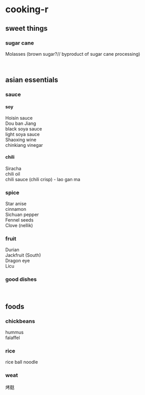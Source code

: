# cooking-r

## sweet things
### sugar cane
Molasses (brown sugar?// byproduct of sugar cane processing)         

<br>

## asian essentials 
### sauce
#### soy
Hoisin sauce     
Dou ban Jiang     
black soya sauce     
light soya sauce     
Shaoxing wine     
chinkiang vinegar     
#### chili
Siracha     
chili oil     
chili sauce (chili crisp) - lao gan ma    
### spice
Star anise     
cinnamon     
Sichuan pepper     
Fennel seeds      
Clove (nellik)       

### fruit 
Durian      
Jackfruit (South)    
Dragon eye    
Licu     

### good dishes

<br>

## foods
### chickbeans
hummus   
falaffel     
### rice
rice ball noodle      
### weat
烤麸    
